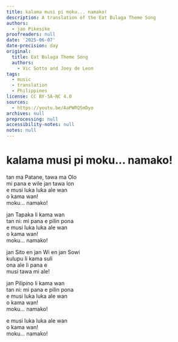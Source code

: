 ```yaml
---
title: kalama musi pi moku... namako!
description: A translation of the Eat Bulaga Theme Song
authors:
  - jan Pikesike
proofreaders: null
date: '2025-06-07'
date-precision: day
original:
  title: Eat Bulaga Theme Song
  authors:
    - Vic Sotto and Joey de Leon
tags:
  - music
  - translation
  - Philippines
license: CC BY-SA-NC 4.0
sources:
  - https://youtu.be/AaPWRQSmDyo
archives: null
preprocessing: null
accessibility-notes: null
notes: null
---
```


# kalama musi pi moku... namako!

tan ma Patane, tawa ma Olo  
mi pana e wile jan tawa lon  
e musi luka luka ale wan  
o kama wan!  
moku… namako!  

jan Tapaka li kama wan  
tan ni: mi pana e pilin pona  
e musi luka luka ale wan  
o kama wan!  
moku… namako!  

jan Sito en jan Wi en jan Sowi   
kulupu li kama suli  
ona ale li pana e  
musi tawa mi ale!  

jan Pilipino li kama wan  
tan ni: mi pana e pilin pona  
e musi luka luka ale wan  
o kama wan!  
moku… namako!  

e musi luka luka ale wan  
o kama wan!  
moku… namako!  
